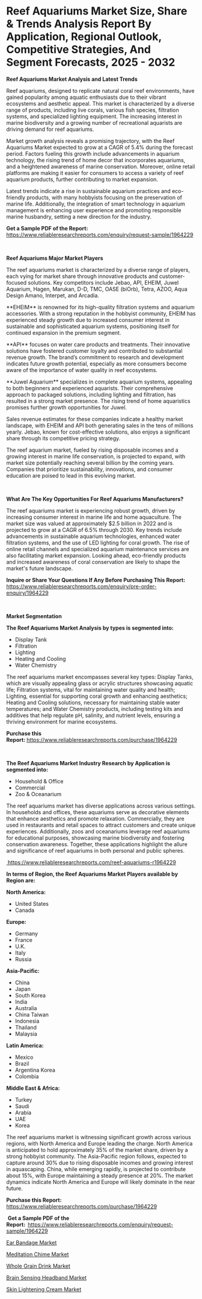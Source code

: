 <p><h1>Reef Aquariums Market Size, Share & Trends Analysis Report By Application, Regional Outlook, Competitive Strategies, And Segment Forecasts, 2025 - 2032</h1></p><p><strong>Reef Aquariums Market Analysis and Latest Trends</strong></p>
<p><p>Reef aquariums, designed to replicate natural coral reef environments, have gained popularity among aquatic enthusiasts due to their vibrant ecosystems and aesthetic appeal. This market is characterized by a diverse range of products, including live corals, various fish species, filtration systems, and specialized lighting equipment. The increasing interest in marine biodiversity and a growing number of recreational aquarists are driving demand for reef aquariums.</p><p>Market growth analysis reveals a promising trajectory, with the Reef Aquariums Market expected to grow at a CAGR of 5.4% during the forecast period. Factors fueling this growth include advancements in aquarium technology, the rising trend of home decor that incorporates aquariums, and a heightened awareness of marine conservation. Moreover, online retail platforms are making it easier for consumers to access a variety of reef aquarium products, further contributing to market expansion.</p><p>Latest trends indicate a rise in sustainable aquarium practices and eco-friendly products, with many hobbyists focusing on the preservation of marine life. Additionally, the integration of smart technology in aquarium management is enhancing user experience and promoting responsible marine husbandry, setting a new direction for the industry.</p></p>
<p><strong>Get a Sample PDF of the Report:&nbsp;</strong> <a href="https://www.reliableresearchreports.com/enquiry/request-sample/1964229?utm_campaign=8&utm_medium=2&utm_source=Github&utm_content=ia&utm_term=09022025&utm_id=reef-aquariums">https://www.reliableresearchreports.com/enquiry/request-sample/1964229</a></p>
<p>&nbsp;</p>
<p><strong>Reef Aquariums Major Market Players</strong></p>
<p><p>The reef aquariums market is characterized by a diverse range of players, each vying for market share through innovative products and customer-focused solutions. Key competitors include Jebao, API, EHEIM, Juwel Aquarium, Hagen, Marukan, D-D, TMC, OASE (biOrb), Tetra, AZOO, Aqua Design Amano, Interpet, and Arcadia.</p><p>**EHEIM** is renowned for its high-quality filtration systems and aquarium accessories. With a strong reputation in the hobbyist community, EHEIM has experienced steady growth due to increased consumer interest in sustainable and sophisticated aquarium systems, positioning itself for continued expansion in the premium segment.</p><p>**API** focuses on water care products and treatments. Their innovative solutions have fostered customer loyalty and contributed to substantial revenue growth. The brand’s commitment to research and development indicates future growth potential, especially as more consumers become aware of the importance of water quality in reef ecosystems.</p><p>**Juwel Aquarium** specializes in complete aquarium systems, appealing to both beginners and experienced aquarists. Their comprehensive approach to packaged solutions, including lighting and filtration, has resulted in a strong market presence. The rising trend of home aquaristics promises further growth opportunities for Juwel.</p><p>Sales revenue estimates for these companies indicate a healthy market landscape, with EHEIM and API both generating sales in the tens of millions yearly. Jebao, known for cost-effective solutions, also enjoys a significant share through its competitive pricing strategy.</p><p>The reef aquarium market, fueled by rising disposable incomes and a growing interest in marine life conservation, is projected to expand, with market size potentially reaching several billion by the coming years. Companies that prioritize sustainability, innovations, and consumer education are poised to lead in this evolving market.</p></p>
<p>&nbsp;</p>
<p><strong>What Are The Key Opportunities For Reef Aquariums Manufacturers?</strong></p>
<p><p>The reef aquariums market is experiencing robust growth, driven by increasing consumer interest in marine life and home aquaculture. The market size was valued at approximately $2.5 billion in 2022 and is projected to grow at a CAGR of 6.5% through 2030. Key trends include advancements in sustainable aquarium technologies, enhanced water filtration systems, and the use of LED lighting for coral growth. The rise of online retail channels and specialized aquarium maintenance services are also facilitating market expansion. Looking ahead, eco-friendly products and increased awareness of coral conservation are likely to shape the market's future landscape.</p></p>
<p><strong>Inquire or Share Your Questions If Any Before Purchasing This Report:</strong> <a href="https://www.reliableresearchreports.com/enquiry/pre-order-enquiry/1964229?utm_campaign=8&utm_medium=2&utm_source=Github&utm_content=ia&utm_term=09022025&utm_id=reef-aquariums">https://www.reliableresearchreports.com/enquiry/pre-order-enquiry/1964229</a></p>
<p>&nbsp;</p>
<p><strong>Market Segmentation</strong></p>
<p><strong>The Reef Aquariums Market Analysis by types is segmented into:</strong></p>
<p><ul><li>Display Tank</li><li>Filtration</li><li>Lighting</li><li>Heating and Cooling</li><li>Water Chemistry</li></ul></p>
<p><p>The reef aquariums market encompasses several key types: Display Tanks, which are visually appealing glass or acrylic structures showcasing aquatic life; Filtration systems, vital for maintaining water quality and health; Lighting, essential for supporting coral growth and enhancing aesthetics; Heating and Cooling solutions, necessary for maintaining stable water temperatures; and Water Chemistry products, including testing kits and additives that help regulate pH, salinity, and nutrient levels, ensuring a thriving environment for marine ecosystems.</p></p>
<p><strong>Purchase this Report:&nbsp;</strong><a href="https://www.reliableresearchreports.com/purchase/1964229?utm_campaign=8&utm_medium=2&utm_source=Github&utm_content=ia&utm_term=09022025&utm_id=reef-aquariums">https://www.reliableresearchreports.com/purchase/1964229</a></p>
<p>&nbsp;</p>
<p><strong>The Reef Aquariums Market Industry Research by Application is segmented into:</strong></p>
<p><ul><li>Household & Office</li><li>Commercial</li><li>Zoo & Oceanarium</li></ul></p>
<p><p>The reef aquariums market has diverse applications across various settings. In households and offices, these aquariums serve as decorative elements that enhance aesthetics and promote relaxation. Commercially, they are used in restaurants and retail spaces to attract customers and create unique experiences. Additionally, zoos and oceanariums leverage reef aquariums for educational purposes, showcasing marine biodiversity and fostering conservation awareness. Together, these applications highlight the allure and significance of reef aquariums in both personal and public spheres.</p></p>
<p><a href="https://www.reliableresearchreports.com/reef-aquariums-r1964229?utm_campaign=8&utm_medium=2&utm_source=Github&utm_content=ia&utm_term=09022025&utm_id=reef-aquariums">&nbsp;https://www.reliableresearchreports.com/reef-aquariums-r1964229</a></p>
<p><strong>In terms of Region, the Reef Aquariums Market Players available by Region are:</strong></p>
<p>
    <p> <strong> North America: </strong>
        <ul>
            <li>United States</li>
            <li>Canada</li>
        </ul>
        </p> 
    <p> <strong> Europe: </strong>
        <ul>
            <li>Germany</li>
            <li>France</li>
            <li>U.K.</li>
            <li>Italy</li>
            <li>Russia</li>
        </ul>
        </p> 
    <p> <strong> Asia-Pacific: </strong>
        <ul>
            <li>China</li>
            <li>Japan</li>
            <li>South Korea</li>
            <li>India</li>
            <li>Australia</li>
            <li>China Taiwan</li>
            <li>Indonesia</li>
            <li>Thailand</li>
            <li>Malaysia</li>
        </ul>
        </p> 
    <p> <strong> Latin America: </strong>
        <ul>
            <li>Mexico</li>
            <li>Brazil</li>
            <li>Argentina Korea</li>
            <li>Colombia</li>
        </ul>
        </p> 
    <p> <strong> Middle East & Africa: </strong>
        <ul>
            <li>Turkey</li>
            <li>Saudi</li>
            <li>Arabia</li>
            <li>UAE</li>
            <li>Korea</li>
        </ul>
    </p>
    </p>
<p><p>The reef aquariums market is witnessing significant growth across various regions, with North America and Europe leading the charge. North America is anticipated to hold approximately 35% of the market share, driven by a strong hobbyist community. The Asia-Pacific region follows, expected to capture around 30% due to rising disposable incomes and growing interest in aquascaping. China, while emerging rapidly, is projected to contribute about 15%, with Europe maintaining a steady presence at 20%. The market dynamics indicate North America and Europe will likely dominate in the near future.</p></p>
<p><strong>Purchase this Report: </strong><a href="https://www.reliableresearchreports.com/purchase/1964229?utm_campaign=8&utm_medium=2&utm_source=Github&utm_content=ia&utm_term=09022025&utm_id=reef-aquariums">https://www.reliableresearchreports.com/purchase/1964229</a></p>
<p>&nbsp;<strong>Get a Sample PDF of the Report:&nbsp;&nbsp;</strong><a href="https://www.reliableresearchreports.com/enquiry/request-sample/1964229?utm_campaign=8&utm_medium=2&utm_source=Github&utm_content=ia&utm_term=09022025&utm_id=reef-aquariums">https://www.reliableresearchreports.com/enquiry/request-sample/1964229</a></p>
<p><strong></strong></p>
<p><p><a href="https://github.com/verikaahova/Market-Research-Report-List-1/blob/main/ear-bandage-market.md?utm_campaign=8&utm_medium=2&utm_source=Github&utm_content=ia&utm_term=09022025&utm_id=reef-aquariums">Ear Bandage Market</a></p><p><a href="https://github.com/dingharhouma/Market-Research-Report-List-1/blob/main/meditation-chime-market.md?utm_campaign=8&utm_medium=2&utm_source=Github&utm_content=ia&utm_term=09022025&utm_id=reef-aquariums">Meditation Chime Market</a></p><p><a href="https://github.com/ezahdyre/Market-Research-Report-List-1/blob/main/whole-grain-drink-market.md?utm_campaign=8&utm_medium=2&utm_source=Github&utm_content=ia&utm_term=09022025&utm_id=reef-aquariums">Whole Grain Drink Market</a></p><p><a href="https://github.com/tshumaalzlam0/Market-Research-Report-List-1/blob/main/brain-sensing-headband-market.md?utm_campaign=8&utm_medium=2&utm_source=Github&utm_content=ia&utm_term=09022025&utm_id=reef-aquariums">Brain Sensing Headband Market</a></p><p><a href="https://github.com/kaqiewan/Market-Research-Report-List-1/blob/main/skin-lightening-cream-market.md?utm_campaign=8&utm_medium=2&utm_source=Github&utm_content=ia&utm_term=09022025&utm_id=reef-aquariums">Skin Lightening Cream Market</a></p></p>